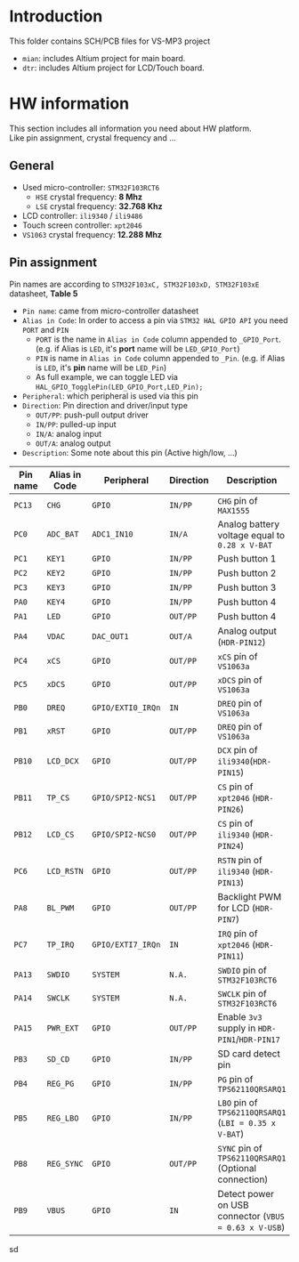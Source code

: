 # Introduction

This folder contains SCH/PCB files for VS-MP3 project
- `mian`: includes Altium project for main board.
- `dtr`: includes Altium project for LCD/Touch board.

# HW information 

This section includes all information you need about HW platform.  
Like pin assignment, crystal frequency and ...

## General 
- Used micro-controller: `STM32F103RCT6`
  - `HSE` crystal frequency: **8 Mhz**
  - `LSE` crystal frequency: **32.768 Khz**
- LCD controller: `ili9340` / `ili9486`
- Touch screen controller: `xpt2046`
- `VS1063` crystal frequency: **12.288 Mhz**


## Pin assignment

Pin names are according to `STM32F103xC, STM32F103xD, STM32F103xE` datasheet, **Table 5**
- `Pin name`: came from micro-controller datasheet
- `Alias in Code`: In order to access a pin via `STM32 HAL GPIO API` you need `PORT` and `PIN`
  - `PORT` is the name in `Alias in Code` column appended to `_GPIO_Port`. (e.g. if Alias is `LED`, it's **port** name will be `LED_GPIO_Port`)
  - `PIN` is name in `Alias in Code` column appended to `_Pin`. (e.g. if Alias is `LED`, it's **pin** name will be `LED_Pin`)
  - As full example, we can toggle LED via `HAL_GPIO_TogglePin(LED_GPIO_Port,LED_Pin);`
- `Peripheral`: which peripheral is used via this pin 
- `Direction`: Pin direction and driver/input type
  - `OUT/PP`: push-pull output driver
  - `IN/PP`: pulled-up input
  - `IN/A`: analog input
  - `OUT/A`: analog output
- `Description`: Some note about this pin (Active high/low, ...)

| Pin name  | Alias in Code | Peripheral 		| Direction | Description 											|
| --------- | --------------| ------------------| ----------| ------------------------------------------------------|
| `PC13`    | `CHG`			| `GPIO`			| `IN/PP`	| `CHG` pin of `MAX1555`   								|
| `PC0`     | `ADC_BAT`		| `ADC1_IN10`		| `IN/A`	| Analog battery voltage equal to `0.28 x V-BAT` 		|
| `PC1`     | `KEY1`		| `GPIO`			| `IN/PP`	| Push button 1  										|
| `PC2`		| `KEY2`		| `GPIO`			| `IN/PP`	| Push button 2  										|
| `PC3`		| `KEY3`		| `GPIO`			| `IN/PP`	| Push button 3  										|
| `PA0`		| `KEY4`		| `GPIO`			| `IN/PP`	| Push button 4  										|
| `PA1`		| `LED`			| `GPIO`			| `OUT/PP`	| Push button 4  										|
| `PA4`		| `VDAC`		| `DAC_OUT1`		| `OUT/A`	| Analog output (`HDR-PIN12`)							|
| `PC4`		| `xCS`			| `GPIO`			| `OUT/PP`	| `xCS` pin of `VS1063a`								|
| `PC5`		| `xDCS`		| `GPIO`			| `OUT/PP`	| `xDCS` pin of `VS1063a`								|
| `PB0`		| `DREQ`		| `GPIO/EXTI0_IRQn`	| `IN`		| `DREQ` pin of `VS1063a`								|
| `PB1`		| `xRST`		| `GPIO`			| `OUT/PP`	| `DREQ` pin of `VS1063a`								|
| `PB10`	| `LCD_DCX`		| `GPIO`			| `OUT/PP`	| `DCX` pin of `ili9340`(`HDR-PIN15`)					|
| `PB11`	| `TP_CS`		| `GPIO/SPI2-NCS1`	| `OUT/PP`	| `CS` pin of `xpt2046` (`HDR-PIN26`)					|
| `PB12`	| `LCD_CS`		| `GPIO/SPI2-NCS0`	| `OUT/PP`	| `CS` pin of `ili9340` (`HDR-PIN24`)					|
| `PC6`		| `LCD_RSTN`	| `GPIO`			| `OUT/PP`	| `RSTN` pin of `ili9340` (`HDR-PIN13`)					|
| `PA8`		| `BL_PWM`		| `GPIO`			| `OUT/PP`	| Backlight PWM for LCD (`HDR-PIN7`)					|
| `PC7`		| `TP_IRQ`		| `GPIO/EXTI7_IRQn`	| `IN`		| `IRQ` pin of `xpt2046` (`HDR-PIN11`)					|
| `PA13`	| `SWDIO`		| `SYSTEM`			| `N.A.`	| `SWDIO` pin of `STM32F103RCT6`						|
| `PA14`	| `SWCLK`		| `SYSTEM`			| `N.A.`	| `SWCLK` pin of `STM32F103RCT6`						|
| `PA15`	| `PWR_EXT`		| `GPIO`			| `OUT/PP`	| Enable `3v3` supply in `HDR-PIN1`/`HDR-PIN17`			|
| `PB3`		| `SD_CD`		| `GPIO`			| `IN/PP`	| SD card detect pin 									|
| `PB4`		| `REG_PG`		| `GPIO`			| `IN/PP`	| `PG` pin of `TPS62110QRSARQ1`							|
| `PB5`		| `REG_LBO`		| `GPIO`			| `IN/PP`	| `LBO` pin of `TPS62110QRSARQ1` (`LBI = 0.35 x V-BAT`)	|
| `PB8`		| `REG_SYNC`	| `GPIO`			| `OUT/PP`	| `SYNC` pin of `TPS62110QRSARQ1` (Optional connection)	|
| `PB9`		| `VBUS`		| `GPIO`			| `IN`		| Detect power on USB connector (`VBUS = 0.63 x V-USB`)	|




sd